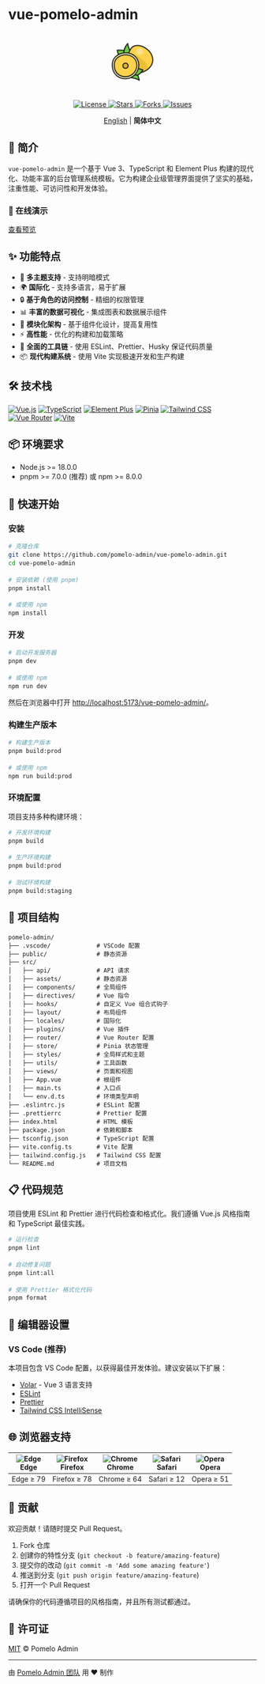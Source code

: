 # vue-pomelo-admin

<!-- markdownlint-disable MD033 -->
<p align="center">
  <img src="./src/assets/images/pomelo-logo.svg" alt="Pomelo Admin Logo" width="120" />
</p>

<p align="center">
  <a href="https://github.com/pomelo-admin/vue-pomelo-admin/blob/main/LICENSE">
    <img src="https://img.shields.io/github/license/pomelo-admin/vue-pomelo-admin?style=flat-square" alt="License">
  </a>
  <a href="https://github.com/pomelo-admin/vue-pomelo-admin/stargazers">
    <img src="https://img.shields.io/github/stars/pomelo-admin/vue-pomelo-admin?color=fa6470&style=flat-square" alt="Stars">
  </a>
  <a href="https://github.com/pomelo-admin/vue-pomelo-admin/network/members">
    <img src="https://img.shields.io/github/forks/pomelo-admin/vue-pomelo-admin?style=flat-square" alt="Forks">
  </a>
  <a href="https://github.com/pomelo-admin/vue-pomelo-admin/issues">
    <img src="https://img.shields.io/github/issues/pomelo-admin/vue-pomelo-admin?style=flat-square" alt="Issues">
  </a>
</p>

<p align="center">
  <a href="./README.md">English</a> | <b>简体中文</b>
</p>
<!-- markdownlint-enable MD033 -->

## 📖 简介

`vue-pomelo-admin` 是一个基于 Vue 3、TypeScript 和 Element Plus 构建的现代化、功能丰富的后台管理系统模板。它为构建企业级管理界面提供了坚实的基础，注重性能、可访问性和开发体验。

### 🌈 在线演示

[查看预览](https://pomelo-admin.github.io/vue-pomelo-admin/#/login)

## ✨ 功能特点

- 🎨 **多主题支持** - 支持明暗模式
- 🌍 **国际化** - 支持多语言，易于扩展
- 🔒 **基于角色的访问控制** - 精细的权限管理
- 📊 **丰富的数据可视化** - 集成图表和数据展示组件
- 🧩 **模块化架构** - 基于组件化设计，提高复用性
- ⚡ **高性能** - 优化的构建和加载策略
- 🔧 **全面的工具链** - 使用 ESLint、Prettier、Husky 保证代码质量
- 📦 **现代构建系统** - 使用 Vite 实现极速开发和生产构建

## 🛠️ 技术栈

[![Vue.js](https://img.shields.io/badge/Vue.js-3.x-42b883?style=flat-square&logo=vue.js)](https://vuejs.org/)
[![TypeScript](https://img.shields.io/badge/TypeScript-5.x-3178c6?style=flat-square&logo=typescript)](https://www.typescriptlang.org/)
[![Element Plus](https://img.shields.io/badge/Element%20Plus-^2.3-409eff?style=flat-square&logo=element)](https://element-plus.org/)
[![Pinia](https://img.shields.io/badge/Pinia-2.x-yellow?style=flat-square&logo=pinia)](https://pinia.vuejs.org/)
[![Tailwind CSS](https://img.shields.io/badge/Tailwind%20CSS-3.x-38b2ac?style=flat-square&logo=tailwind-css)](https://tailwindcss.com/)
[![Vue Router](https://img.shields.io/badge/Vue%20Router-4.x-42b883?style=flat-square&logo=vue.js)](https://router.vuejs.org/)
[![Vite](https://img.shields.io/badge/Vite-^6.0-646cff?style=flat-square&logo=vite)](https://vitejs.dev/)

## 📦 环境要求

- Node.js >= 18.0.0
- pnpm >= 7.0.0 (推荐) 或 npm >= 8.0.0

## 🚀 快速开始

### 安装

```bash
# 克隆仓库
git clone https://github.com/pomelo-admin/vue-pomelo-admin.git
cd vue-pomelo-admin

# 安装依赖 (使用 pnpm)
pnpm install

# 或使用 npm
npm install
```

### 开发

```bash
# 启动开发服务器
pnpm dev

# 或使用 npm
npm run dev
```

然后在浏览器中打开 <http://localhost:5173/vue-pomelo-admin/>。

### 构建生产版本

```bash
# 构建生产版本
pnpm build:prod

# 或使用 npm
npm run build:prod
```

### 环境配置

项目支持多种构建环境：

```bash
# 开发环境构建
pnpm build

# 生产环境构建
pnpm build:prod

# 测试环境构建
pnpm build:staging
```

## 📁 项目结构

```text
pomelo-admin/
├── .vscode/             # VSCode 配置
├── public/              # 静态资源
├── src/
│   ├── api/             # API 请求
│   ├── assets/          # 静态资源
│   ├── components/      # 全局组件
│   ├── directives/      # Vue 指令
│   ├── hooks/           # 自定义 Vue 组合式钩子
│   ├── layout/          # 布局组件
│   ├── locales/         # 国际化
│   ├── plugins/         # Vue 插件
│   ├── router/          # Vue Router 配置
│   ├── store/           # Pinia 状态管理
│   ├── styles/          # 全局样式和主题
│   ├── utils/           # 工具函数
│   ├── views/           # 页面和视图
│   ├── App.vue          # 根组件
│   ├── main.ts          # 入口点
│   └── env.d.ts         # 环境类型声明
├── .eslintrc.js         # ESLint 配置
├── .prettierrc          # Prettier 配置
├── index.html           # HTML 模板
├── package.json         # 依赖和脚本
├── tsconfig.json        # TypeScript 配置
├── vite.config.ts       # Vite 配置
├── tailwind.config.js   # Tailwind CSS 配置
└── README.md            # 项目文档
```

## 📋 代码规范

项目使用 ESLint 和 Prettier 进行代码检查和格式化。我们遵循 Vue.js 风格指南和 TypeScript 最佳实践。

```bash
# 运行检查
pnpm lint

# 自动修复问题
pnpm lint:all

# 使用 Prettier 格式化代码
pnpm format
```

## 🔧 编辑器设置

### VS Code (推荐)

本项目包含 VS Code 配置，以获得最佳开发体验。建议安装以下扩展：

- [Volar](https://marketplace.visualstudio.com/items?itemName=Vue.volar) - Vue 3 语言支持
- [ESLint](https://marketplace.visualstudio.com/items?itemName=dbaeumer.vscode-eslint)
- [Prettier](https://marketplace.visualstudio.com/items?itemName=esbenp.prettier-vscode)
- [Tailwind CSS IntelliSense](https://marketplace.visualstudio.com/items?itemName=bradlc.vscode-tailwindcss)

## 🌐 浏览器支持

| <img src="https://raw.githubusercontent.com/alrra/browser-logos/master/src/edge/edge_48x48.png" alt="Edge" width="24px" height="24px" /><br>Edge | <img src="https://raw.githubusercontent.com/alrra/browser-logos/master/src/firefox/firefox_48x48.png" alt="Firefox" width="24px" height="24px" /><br>Firefox | <img src="https://raw.githubusercontent.com/alrra/browser-logos/master/src/chrome/chrome_48x48.png" alt="Chrome" width="24px" height="24px" /><br>Chrome | <img src="https://raw.githubusercontent.com/alrra/browser-logos/master/src/safari/safari_48x48.png" alt="Safari" width="24px" height="24px" /><br>Safari | <img src="https://raw.githubusercontent.com/alrra/browser-logos/master/src/opera/opera_48x48.png" alt="Opera" width="24px" height="24px" /><br>Opera |
| ------------------------------------------------------------------------------------------------------------------------------------------------ | ------------------------------------------------------------------------------------------------------------------------------------------------------------ | -------------------------------------------------------------------------------------------------------------------------------------------------------- | -------------------------------------------------------------------------------------------------------------------------------------------------------- | ---------------------------------------------------------------------------------------------------------------------------------------------------- |
| Edge ≥ 79                                                                                                                                        | Firefox ≥ 78                                                                                                                                                 | Chrome ≥ 64                                                                                                                                              | Safari ≥ 12                                                                                                                                              | Opera ≥ 51                                                                                                                                           |

## 🤝 贡献

欢迎贡献！请随时提交 Pull Request。

1. Fork 仓库
2. 创建你的特性分支 (`git checkout -b feature/amazing-feature`)
3. 提交你的改动 (`git commit -m 'Add some amazing feature'`)
4. 推送到分支 (`git push origin feature/amazing-feature`)
5. 打开一个 Pull Request

请确保你的代码遵循项目的风格指南，并且所有测试都通过。

## 📄 许可证

[MIT](LICENSE) © Pomelo Admin

---

由 [Pomelo Admin 团队](https://github.com/pomelo-admin) 用 ❤️ 制作
